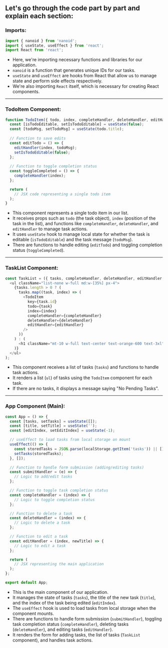 Let's go through the code part by part and explain each section:
-----------------------------------------------------------------------------------------------------------------------------------
### Imports:
```javascript
import { nanoid } from 'nanoid';
import { useState, useEffect } from 'react';
import React from 'react';
```
- Here, we're importing necessary functions and libraries for our application.
- `nanoid` is a function that generates unique IDs for our tasks.
- `useState` and `useEffect` are hooks from React that allow us to manage state and perform side effects respectively.
- We're also importing `React` itself, which is necessary for creating React components.

------------------------------------------------------------------------------------------------------------------------------------------
### TodoItem Component:
```javascript
function TodoItem({ todo, index, completeHandler, deleteHandler, editHandler }) {
  const [isTodoEditable, setIsTodoEditable] = useState(false);
  const [todoMsg, setTodoMsg] = useState(todo.title);
  
  // Function to save edits
  const editTodo = () => {
    editHandler(index, todoMsg);
    setIsTodoEditable(false);
  };
  
  // Function to toggle completion status
  const toggleCompleted = () => {
    completeHandler(index);
  };

  return (
    // JSX code representing a single todo item
  );
}
```
- This component represents a single todo item in our list.
- It receives props such as `todo` (the task object), `index` (position of the task in the list), and functions like `completeHandler`, `deleteHandler`, and `editHandler` to manage task actions.
- It uses `useState` hook to manage local state for whether the task is editable (`isTodoEditable`) and the task message (`todoMsg`).
- There are functions to handle editing (`editTodo`) and toggling completion status (`toggleCompleted`).

------------------------------------------------------------------------------------------------------------------------------------------
### TaskList Component:
```javascript
const TaskList = ({ tasks, completeHandler, deleteHandler, editHandler }) => (
  <ul className="list-none w-full md:w-[35%] px-4">
    {tasks.length > 0 ? (
      tasks.map((task, index) => (
        <TodoItem
          key={task.id}
          todo={task}
          index={index}
          completeHandler={completeHandler}
          deleteHandler={deleteHandler}
          editHandler={editHandler}
        />
      ))
    ) : (
      <h1 className="mt-10 w-full text-center text-orange-600 text-3xl">No Pending Tasks</h1>
    )}
  </ul>
);
```
- This component receives a list of tasks (`tasks`) and functions to handle task actions.
- It renders a list (`ul`) of tasks using the `TodoItem` component for each task.
- If there are no tasks, it displays a message saying "No Pending Tasks".

------------------------------------------------------------------------------------------------------------------------------------------

### App Component (Main):
```javascript
const App = () => {
  const [tasks, setTasks] = useState([]);
  const [title, setTitle] = useState('');
  const [editIndex, setEditIndex] = useState(-1);

  // useEffect to load tasks from local storage on mount
  useEffect(() => {
    const storedTasks = JSON.parse(localStorage.getItem('tasks')) || [];
    setTasks(storedTasks);
  }, []);

  // Function to handle form submission (adding/editing tasks)
  const submitHandler = (e) => {
    // Logic to add/edit tasks
  };

  // Function to toggle task completion status
  const completeHandler = (index) => {
    // Logic to toggle completion status
  };

  // Function to delete a task
  const deleteHandler = (index) => {
    // Logic to delete a task                         
  };

  // Function to edit a task
  const editHandler = (index, newTitle) => {
    // Logic to edit a task
  };

  return (
    // JSX representing the main application
  );
};

export default App;
```
- This is the main component of our application.
- It manages the state of tasks (`tasks`), the title of the new task (`title`), and the index of the task being edited (`editIndex`).
- The `useEffect` hook is used to load tasks from local storage when the component mounts.
- There are functions to handle form submission (`submitHandler`), toggling task completion status (`completeHandler`), deleting tasks (`deleteHandler`), and editing tasks (`editHandler`).
- It renders the form for adding tasks, the list of tasks (`TaskList` component), and handles task actions.
